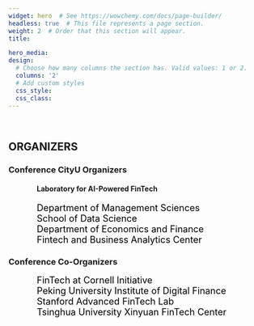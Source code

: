 ```yaml
---
widget: hero  # See https://wowchemy.com/docs/page-builder/
headless: true  # This file represents a page section.
weight: 2  # Order that this section will appear.
title:

hero_media: 
design:
  # Choose how many columns the section has. Valid values: 1 or 2.
  columns: '2'
  # Add custom styles
  css_style:
  css_class:
---
```


<br>

## ORGANIZERS<br>
### Conference CityU Organizers

#### &emsp;&emsp;&emsp;&emsp;Laboratory for AI-Powered FinTech
&emsp;&emsp;&emsp;&emsp;<font color=black size=4>Department of Management Sciences</font><br>
&emsp;&emsp;&emsp;&emsp;<font color=black size=4>School of Data Science</font><br>
&emsp;&emsp;&emsp;&emsp;<font color=black size=4>Department of Economics and Finance</font><br>
&emsp;&emsp;&emsp;&emsp;<font color=black size=4>Fintech and Business Analytics Center</font><br>

### Conference Co-Organizers

&emsp;&emsp;&emsp;&emsp;<font color=black size=4>FinTech at Cornell Initiative</font><br>
&emsp;&emsp;&emsp;&emsp;<font color=black size=4>Peking University Institute of Digital Finance</font><br>
&emsp;&emsp;&emsp;&emsp;<font color=black size=4>Stanford Advanced FinTech Lab</font><br>
&emsp;&emsp;&emsp;&emsp;<font color=black size=4>Tsinghua University Xinyuan FinTech Center</font><br>
